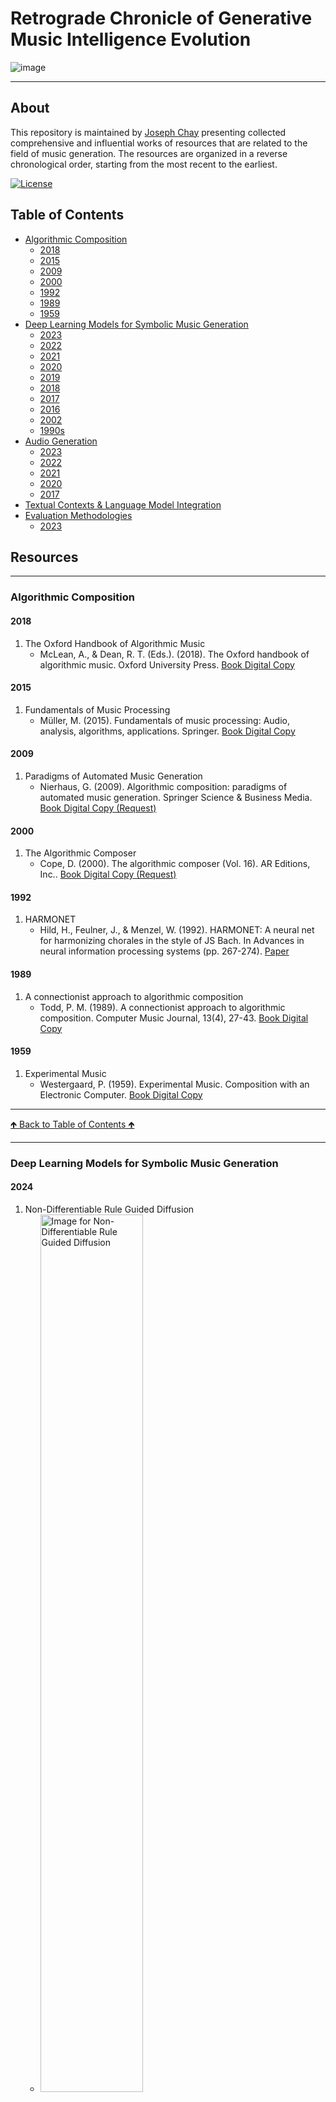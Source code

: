 # Retrograde Chronicle of Generative Music Intelligence Evolution

![image](images/logo.png)

---

## About

This repository is maintained by [Joseph Chay](https://github.com/josephchay) presenting collected comprehensive and
influential works of resources that are related to the field of music generation. 
The resources are organized in a reverse chronological order, starting from the most recent to the earliest.

[![License](https://img.shields.io/badge/license-MIT1.0-green)](./LICENSE)

## Table of Contents

  - [Algorithmic Composition](#algorithmic-composition)
     - [2018](#2018)
     - [2015](#2015)
     - [2009](#2009)
     - [2000](#2000)
     - [1992](#1992)
     - [1989](#1989)
     - [1959](#1959)
  - [Deep Learning Models for Symbolic Music Generation](#deep-learning-models-for-symbolic-music-generation)
    - [2023](#2023)
    - [2022](#2022)
    - [2021](#2021)
    - [2020](#2020)
    - [2019](#2019)
    - [2018](#2018)
    - [2017](#2017)
    - [2016](#2016)
    - [2002](#2002)
    - [1990s](#1990s)
  - [Audio Generation](#audio-generation)
    - [2023](#2023-1)
    - [2022](#2022-1)
    - [2021](#2021-1)
    - [2020](#2020-1)
    - [2017](#2017-1)
  - [Textual Contexts & Language Model Integration](#textual-contexts--language-models-integration)
  - [Evaluation Methodologies](#evaluation-methodologies)
    - [2023](#2023-2)

## Resources

---

### Algorithmic Composition

#### 2018

1. The Oxford Handbook of Algorithmic Music
   - McLean, A., & Dean, R. T. (Eds.). (2018). The Oxford handbook of algorithmic music. Oxford University Press.
   [Book Digital Copy](https://api.pageplace.de/preview/DT0400.9780190227005_A35478151/preview-9780190227005_A35478151.pdf)

#### 2015

1. Fundamentals of Music Processing
   - Müller, M. (2015). Fundamentals of music processing: Audio, analysis, algorithms, applications. Springer.
   [Book Digital Copy](https://link.springer.com/book/10.1007/978-3-319-21945-5)

#### 2009

1. Paradigms of Automated Music Generation
   - Nierhaus, G. (2009). Algorithmic composition: paradigms of automated music generation. Springer Science & Business Media.
   [Book Digital Copy (Request)](https://link.springer.com/book/10.1007/978-3-211-75540-2)

#### 2000

1. The Algorithmic Composer
   - Cope, D. (2000). The algorithmic composer (Vol. 16). AR Editions, Inc..
   [Book Digital Copy (Request)](https://www.researchgate.net/publication/209436329_The_Algorithmic_Composer)

#### 1992

1. HARMONET
   - Hild, H., Feulner, J., & Menzel, W. (1992). HARMONET: A neural net for harmonizing chorales in the style of JS Bach. 
   In Advances in neural information processing systems (pp. 267-274).
   [Paper](https://proceedings.neurips.cc/paper/1991/file/a7aeed74714116f3b292a982238f83d2-Paper.pdf)

#### 1989

1. A connectionist approach to algorithmic composition
   - Todd, P. M. (1989). A connectionist approach to algorithmic composition. Computer Music Journal, 13(4), 27-43.
   [Book Digital Copy](https://abcwest.sitehost.iu.edu/pmwiki/pdf/todd.compmusic.1989.pdf)

#### 1959

1. Experimental Music
   - Westergaard, P. (1959). Experimental Music. Composition with an Electronic Computer. 
   [Book Digital Copy](https://ia803209.us.archive.org/21/items/experimentalmusi00hill/experimentalmusi00hill.pdf)

---

[🡹 Back to Table of Contents 🡹](#table-of-contents)

---

### Deep Learning Models for Symbolic Music Generation

#### 2024

1. Non-Differentiable Rule Guided Diffusion
   - <img src="images/Non-Differentiable-Rule-Guided-Diffusion.jpg" width="60%" alt="Image for Non-Differentiable Rule Guided Diffusion">
     
     Huang, Y., Ghatare, A., Liu, Y., Hu, Z., Zhang, Q., Sastry, C. S., Gururani, S., Oore, S., & Yue, Y. (2024, February 22). 
     Symbolic Music Generation with Non-Differentiable Rule Guided Diffusion. arXiv.org. 
     [Paper](https://arxiv.org/abs/2402.14285)

#### 2023

1. RL-Chord
   - Ji, S., Yang, X., Luo, J., & Li, J. (2023). RL-Chord: CLSTM-Based Melody Harmonization Using Deep Reinforcement Learning. 
   IEEE Transactions on Neural Networks and Learning Systems. 
   [Paper](https://ieeexplore.ieee.org/abstract/document/10063204)

2. FIGRARO
   - <img src="images/FIGARO-v3.jpg" width="60%" alt="Image for FIGARO">
     
     von Rütte, D., Biggio, L., Kilcher, Y., & Hoffman, T. (2022). FIGARO: Generating Symbolic Music with Fine-Grained Artistic Control. 
     Accepted ICLR 2023. [Paper](https://arxiv.org/pdf/2201.10936v3)

#### 2022

1. Museformer
   - Yu, B., Lu, P., Wang, R., Hu, W., Tan, X., Ye, W., ... & Liu, T. Y. (2022). 
   Museformer: Transformer with Fine-and Coarse-Grained Attention for Music Generation. NIPS 2022.
   [Paper](https://openreview.net/forum?id=GFiqdZOm-Ei) • [NIPS Presentation](https://nips.cc/virtual/2022/poster/54604)

2. Bar Transformer 
   - Qin, Y., Xie, H., Ding, S., Tan, B., Li, Y., Zhao, B., & Ye, M. (2022). 
   Bar transformer: a hierarchical model for learning long-term structure and generating impressive pop music. Applied Intelligence, 1-19.
   [Paper](https://link.springer.com/article/10.1007/s10489-022-04049-3)

3. Symphony Generation with Permutation Invariant Language Model
   - <img src="images/Symphony-Generation-with-Permutation-Invariant-Language-Model.jpg" width="60%" alt="Image for Symphony Generation with Permutation Invariant Language Model">
     
      Liu, J., Dong, Y., Cheng, Z., Zhang, X., Li, X., Yu, F., & Sun, M. (2022). 
      Symphony Generation with Permutation Invariant Language Model. 
      [Paper](https://arxiv.org/pdf/2205.05448) • [Code](https://github.com/symphonynet/SymphonyNet) •
      [Samples](https://symphonynet.github.io/)

4. Theme Transformer
   - <img src="images/Theme-Transformer.jpg" width="60%" alt="Image for Theme Transformer">
     
     Shih, Y. J., Wu, S. L., Zalkow, F., Muller, M., & Yang, Y. H. (2022). 
     Theme Transformer: Symbolic Music Generation with Theme-Conditioned Transformer. 
     IEEE Transactions on Multimedia. 
     [Paper](https://arxiv.org/abs/2111.04093) • [GitHub](https://github.com/atosystem/ThemeTransformer)

#### 2021

1. Compound Word Transformer 
   - Hsiao, W. Y., Liu, J. Y., Yeh, Y. C., & Yang, Y. H. (2021, May). Compound word transformer: 
   Learning to compose full-song music over dynamic directed hypergraphs. 
   In Proceedings of the AAAI Conference on Artificial Intelligence (Vol. 35, No. 1, pp. 178-186).
   [Paper](https://ojs.aaai.org/index.php/AAAI/article/view/16091) •
   [GitHub](https://github.com/YatingMusic/compound-word-transformer)

2. Melody Generation from Lyrics
3. - <img src="images/Conditional-LSTM-GAN-for-Melody-Generation-from-Lyrics.jpg" width="60%" alt="Image for Conditional LSTM GAN for Melody Generation from Lyrics">
     
     Yu, Y., Srivastava, A., & Canales, S. (2021). Conditional lstm-gan for melody generation from lyrics. 
     ACM Transactions on Multimedia Computing, Communications, and Applications (TOMM), 17(1), 1-20.
     [Paper](https://dl.acm.org/doi/abs/10.1145/3424116)

3. Music Generation with Diffusion Models
   - <img src="images/Music-Generation-with-Diffusion-Models.jpg" width="60%" alt="Image for Music Generation with Diffusion Models">
     
     Mittal, G., Engel, J., Hawthorne, C., & Simon, I. (2021). 
     Symbolic music generation with diffusion models. arXiv preprint arXiv:2103.16091.
     [Paper](https://arxiv.org/abs/2103.16091) • [GitHub](https://github.com/magenta/symbolic-music-diffusion)

4. Reviews
   - Hernandez-Olivan, C., & Beltran, J. R. (2021). Music composition with deep learning: A review. 
   arXiv preprint arXiv:2108.12290.
   [Paper](https://arxiv.org/abs/2108.12290)

#### 2020

1. Pop Music Transformer
   - Huang, Y. S., & Yang, Y. H. (2020, October). Pop music transformer:
   Beat-based modeling and generation of expressive pop piano compositions. 
   In Proceedings of the 28th ACM International Conference on Multimedia (pp. 1180-1188).
   [Paper](https://dl.acm.org/doi/abs/10.1145/3394171.3413671) • [GitHub](https://github.com/YatingMusic/remi)

2. Controllable Polyphonic Music Generation
   - <img src="images/Controllable-Polyphonic-Music-Generation.jpg" width="60%" alt="Image for Controllable Polyphonic Music Generation">
     
     Wang, Z., Wang, D., Zhang, Y., & Xia, G. (2020). Learning interpretable representation for controllable polyphonic music generation. 
     arXiv preprint arXiv:2008.07122.
     [Paper](https://arxiv.org/abs/2008.07122) • [Web](https://program.ismir2020.net/poster_5-05.html) • [Video](https://www.youtube.com/watch?v=Sb6jXP_7dtE&t=28s&ab_channel=ISMIR2020)

3. Multitrack Music Generation
   - <img src="images/Multitrack-Music-Generation.jpg" width="60%" alt="Image for Multitrack Music Generation">

      Ens, J., & Pasquier, P. (2020). Mmm: Exploring conditional multi-track music generation with the transformer. 
      arXiv preprint arXiv:2008.06048.
      [Paper](https://arxiv.org/abs/2008.06048) • [Web](https://jeffreyjohnens.github.io/MMM/) • [Colab](https://colab.research.google.com/drive/1xGZW3GP24HUsxnbebqfy1iCyYySQ64Vs?usp=sharing) [Github (AI Guru)](https://github.com/AI-Guru/MMM-JSB)

4. Transformer-XL
   - <img src="images/Transformer-XL.jpg" width="60%" alt="Image for Transformer-XL">
     
     Wu, X., Wang, C., & Lei, Q. (2020). Transformer-XL Based Music Generation with Multiple Sequences of Time-valued Notes. 
     arXiv preprint arXiv:2007.07244.
     [Paper](https://arxiv.org/abs/2007.07244)

5. Transformer VAE
   - <img src="images/Transformer-VAE.jpg" width="60%" alt="Image for Transformer-VAE">
     
     Jiang, J., Xia, G. G., Carlton, D. B., Anderson, C. N., & Miyakawa, R. H. (2020, May). 
     Transformer vae: A hierarchical model for structure-aware and interpretable music representation learning. 
     In ICASSP 2020-2020 IEEE International Conference on Acoustics, Speech and Signal Processing (ICASSP) (pp. 516-520). IEEE.
     [Paper](https://ieeexplore.ieee.org/document/9054554)

6. Deep Learning Techniques for Music Generation 
   - Briot, J. P., Hadjeres, G., & Pachet, F. (2020). Deep learning techniques for music generation (pp. 1-249). Springer.
   [Book Digital Copy](https://www.researchgate.net/profile/Jean-Pierre-Briot/publication/333014972_Deep_Learning_Techniques_for_Music_Generation_-_A_Survey/links/61771cb6a767a03c14b4d6f0/Deep-Learning-Techniques-for-Music-Generation-A-Survey.pdf)

7. Reviews
   - Ji, S., Luo, J., & Yang, X. (2020). A Comprehensive Survey on Deep Music Generation: Multi-level Representations, Algorithms, Evaluations, and Future Directions. arXiv preprint arXiv:2011.06801.
   [Paper](https://arxiv.org/abs/2011.06801)

#### 2019

1. TonicNet
   - <img src="images/TonicNet.jpg" width="60%" alt="Image for TonicNet">
     
      Peracha, O. (2019). Improving polyphonic music models with feature-rich encoding. arXiv preprint arXiv:1911.11775.
      [Paper](https://arxiv.org/abs/1911.11775)

2. LakhNES
   - <img src="images/LakhNES.jpg" width="60%" alt="Image for LakhNES">

      Donahue, C., Mao, H. H., Li, Y. E., Cottrell, G. W., & McAuley, J. (2019). 
      LakhNES: Improving multi-instrumental music generation with cross-domain pre-training. arXiv preprint arXiv:1907.04868.
      [Paper](https://arxiv.org/abs/1907.04868)

3. R-Transformer
   - <img src="images/R-Transformer.jpg" width="60%" alt="Image for R-Transformer">
     
      Wang, Z., Ma, Y., Liu, Z., & Tang, J. (2019). R-transformer: Recurrent neural network enhanced transformer. 
      arXiv preprint arXiv:1907.05572.
      [Paper](https://arxiv.org/abs/1907.05572)

4. Maia Music Generator
   - <img src="images/Maia-Music-Generator.jpg" width="60%" alt="Image for Maia Music Generator">
     
      Maia Music Generator. (2019). Maia: A New Music Generator. 
      [Web](https://maia.music.blog/2019/05/13/maia-a-new-music-generator/)

5. Coconet: Counterpoint by Convolution
   - <img src="images/Coconet-Counterpoint-by-Convolution.jpg" width="60%" alt="Image for Coconet: Counterpoint by Convolution">
     
      Huang, C. Z. A., Cooijmans, T., Roberts, A., Courville, A., & Eck, D. (2019). Counterpoint by convolution. 
      arXiv preprint arXiv:1903.07227.
      [Paper](https://arxiv.org/abs/1903.07227) • [Web](https://coconets.github.io/)

6. Reviews
   - Briot, J. P., Hadjeres, G., & Pachet, F. D. (2017). Deep learning techniques for music generation--a survey. arXiv preprint arXiv:1709.01620.
   [Paper](https://arxiv.org/abs/1709.01620)

#### 2018

1. Music Transformer - Google Magenta
   - <img src="images/Music-Transformer-Google-Magenta.jpg" width="60%" alt="Image for Music Transformer - Google Magenta">
   - <img src="images/Music-Transformer-Google-Magenta-2.jpg" width="60%" alt="Image for Music Transformer - Google Magenta">
     
      Huang, C. Z. A., Vaswani, A., Uszkoreit, J., Shazeer, N., Simon, I., Hawthorne, et al. (2018). 
      Music transformer. arXiv preprint arXiv:1809.04281.
      [Web](https://magenta.tensorflow.org/music-transformer) • [Paper](https://arxiv.org/pdf/1809.04281.pdf)

2. Imposing Higher-Level Structure in Polyphonic Music
   - <img src="images/Higher-Level-Structure-in-Polyphonic-Music.jpg" width="60%" alt="Image for Imposing Higher-Level Structure in Polyphonic Music">
     
      Lattner, S., Grachten, M., & Widmer, G. (2018). Imposing higher-level structure in polyphonic music generation using convolutional restricted boltzmann machines and constraints. 
      Journal of Creative Music Systems, 2, 1-31.
      [Paper](https://arxiv.org/pdf/1612.04742.pdf)

3. MusicVAE - Google Magenta
   - <img src="images/MusicVAE-Google-Magenta.jpg" width="60%" alt="Image for MusicVAE - Google Magenta">
     
      Roberts, A., Engel, J., Raffel, C., Hawthorne, C., & Eck, D. (2018, July). 
      A hierarchical latent vector model for learning long-term structure in music. 
      In International Conference on Machine Learning (pp. 4364-4373). PMLR.
      [Code](https://github.com/tensorflow/magenta/tree/master/magenta/models/music_vae) • 
      [Google Colab](https://colab.research.google.com/notebooks/magenta/music_vae/music_vae.ipynb) • 
      [Explanation](https://medium.com/@musicvaeubcse/musicvae-understanding-of-the-googles-work-for-interpolating-two-music-sequences-621dcbfa307c)

#### 2017

1. MorpheuS
   - <img src="images/MorpheuS.jpg" width="60%" alt="Image for MorpheuS">
     
      Herremans, D., & Chew, E. (2017). MorpheuS: generating structured music with constrained patterns and tension. 
      IEEE Transactions on Affective Computing, 10(4), 510-523.
      [Paper](https://arxiv.org/pdf/1812.04832.pdf)

2. Polyphonic GAN
   - <img src="images/Polyphonic-GAN.jpg" width="60%" alt="Image for Polyphonic GAN">
   - <img src="images/Polyphonic-GAN-2.jpg" width="60%" alt="Image for Polyphonic GAN 2">
     
     Lee, S. G., Hwang, U., Min, S., & Yoon, S. (2017). Polyphonic music generation with sequence generative adversarial networks.
     arXiv preprint arXiv:1710.11418.
     [Paper](https://arxiv.org/abs/1710.11418)

3. Bachbot - Microsoft
   - <img src="images/BachbBot-Microsoft.jpg" width="60%" alt="Image for Bachbot - Microsoft">
     
     Liang, F. T., Gotham, M., Johnson, M., & Shotton, J. (2017, October). 
     Automatic Stylistic Composition of Bach Chorales with Deep LSTM. In ISMIR (pp. 449-456).
     [Paper](https://www.microsoft.com/en-us/research/publication/automatic-stylistic-composition-of-bach-chorales-with-deep-l

4. MuseGAN
   - <img src="images/MuseGAN.jpg" width="60%" alt="Image for MuseGAN">
    - <img src="images/MuseGAN-2.jpg" width="60%" alt="Image for MuseGAN 2">
    - <img src="images/MuseGAN-3.jpg" width="60%" alt="Image for MuseGAN 3">
     
     Dong, H. W., Hsiao, W. Y., Yang, L. C., & Yang, Y. H. (2018, April). 
     Musegan: Multi-track sequential generative adversarial networks for symbolic music generation and accompaniment. 
     In Proceedings of the AAAI Conference on Artificial Intelligence (Vol. 32, No. 1).
     [Web](https://salu133445.github.io/musegan/) • [Paper](https://arxiv.org/pdf/1709.06298.pdf) • [GitHub](

5. Composing Music with LSTM
   - <img src="images/Composing-Music-with-LSTM.jpg" width="60%" alt="Image for Composing Music with LSTM">
     
     Johnson, D. D. (2017, April). Generating polyphonic music using tied parallel networks. 
     In International conference on evolutionary and biologically inspired music and art (pp. 128-143). Springer, Cham.
     [Paper](https://link.springer.com/chapter/10.1007/978-3-319-54770-6_10)

6. ORGAN
   - <img src="images/ORGAN.jpg" width="60%" alt="Image for ORGAN">
     
     Guimaraes, G. L., Sanchez-Lengeling, B., Outeiral, C., Farias, P. L. C., & Aspuru-Guzik, A. (2017). 
     Objective-reinforced generative adversarial networks (ORGAN) for sequence generation models. 
     arXiv preprint arXiv:1705.10843.
     [Paper](https://arxiv.org/abs/1705.10843)

7. MidiNet
   - <img src="images/MidiNet.jpg" width="60%" alt="Image for MidiNet">
     
     Yang, L. C., Chou, S. Y., & Yang, Y. H. (2017). MidiNet: A convolutional generative adversarial network for symbolic-domain music generation. 
     arXiv preprint arXiv:1703.10847.
     [Paper](https://arxiv.org/abs/1703.10847)

#### 2016

1. DeepBack
    - <img src="images/DeepBach.jpg" width="60%" alt="Image for DeepBach">
     
      Hadjeres, G., Pachet, F., & Nielsen, F. (2017, July). Deepbach: a steerable model for bach chorales generation. 
      In International Conference on Machine Learning (pp. 1362-1371). PMLR.
      [Web](http://www.flow-machines.com/history/projects/deepbach-polyphonic-music-generation-bach-chorales/) 
      [Paper](https://arxiv.org/pdf/1612.01010.pdf) • [Code](https://github.com/Ghadjeres/DeepBach)

2. Fine-Tuning with RL
   - <img src="images/Fine-Tuning-with-RL.jpg" width="60%" alt="Image for Fine-Tuning with RL">
     
     Jaques, N., Gu, S., Turner, R. E., & Eck, D. (2016). Generating music by fine-tuning recurrent neural networks with reinforcement learning.
     [Paper](https://research.google/pubs/pub45871/)

3. C-RNN-GAN
   - <img src="images/C-RNN-GAN.jpg" width="60%" alt="Image for C-RNN-GAN">
     
     Mogren, O. (2016). C-RNN-GAN: Continuous recurrent neural networks with adversarial training. 
     arXiv preprint arXiv:1611.09904.
     [Paper](https://arxiv.org/abs/1611.09904)

4. SeqGAN
   - <img src="images/SeqGAN.jpg" width="60%" alt="Image for SeqGAN">
     
     Yu, L., Zhang, W., Wang, J., & Yu, Y. (2017, February). 
     Seqgan: Sequence generative adversarial nets with policy gradient. In Proceedings of the AAAI conference on artificial intelligence (Vol. 31, No. 1).
     [Paper](https://arxiv.org/abs/1609.05473)

#### 2002

1. Temporal Structure in Music
   - Eck, D., & Schmidhuber, J. (2002, September). Finding temporal structure in music: Blues improvisation with LSTM recurrent networks. 
   In Proceedings of the 12th IEEE workshop on neural networks for signal processing (pp. 747-756). IEEE.
   [Paper](https://ieeexplore.ieee.org/document/1030094)

#### 1990s

1. Neural Network Music Composition
   - Mozer, M. C. (1994). Neural network music composition by prediction: Exploring the benefits of psychoacoustic constraints and multi-scale processing. Connection Science, 6(2-3), 247-280.
   [Paper](https://www.tandfonline.com/doi/abs/10.1080/09540099408915726)

---

[🡹 Back to Table of Contents 🡹](#table-of-contents)

---

### Audio Generation

#### 2024

1. Amphion
    - <img src="images/Amphion.jpg" width="60%" alt="Image for Amphion">
      
      Zhang, X., Xue, L., Gu, Y., Wang, Y., Li, J., He, H., ... (2023, December 15). 
      Amphion: An Open-Source Audio, Music and Speech Generation Toolkit. arXiv.org.
      [Paper](https://arxiv.org/search/?query=music+generation&searchtype=all&abstracts=show&order=-announced_date_first&size=50&start=400) •
      [GitHub](https://github.com/open-mmlab/Amphion)

2. Mustango
   - <img src="images/Mustango.jpg" width="60%" alt="Image for Mustango">
     
     Melechovsky, J., Guo, Z., Ghosal, D., Majumder, N., Herremans, D., & Poria, S. (2023, November 14). 
     Mustango: Toward Controllable Text-to-Music Generation. arXiv.org.
      [Paper](https://arxiv.org/abs/2311.08355) • 
      [GitHub](https://github.com/AMAAI-Lab/mustango) • 
      [Demo & Dataset](https://huggingface.co/spaces/declare-lab/mustango)

#### 2023

1. Music ControlNet
   - <img src="images/Music-ControlNet.jpg" width="60%" alt="Image for Music ControlNet">
     
     Wu, S., Donahue, C., Watanabe, S., & Bryan, N. J. (2023, November 13). 
     Music ControlNet: Multiple Time-varying Controls for Music Generation. arXiv.org. 
     [Paper](https://arxiv.org/abs/2311.07069) • [Sample](https://musiccontrolnet.github.io/web/) • 
     [Video](https://www.youtube.com/watch?v=QVr-S-DyccU)

2. JEN-1 Composer
    - <img src="images/JEN-1-Composer.jpg" width="60%" alt="Image for JEN-1 Composer">
      
      Yao, Y., Li, P., Chen, B., & Wang, A. (2023, October 29). JEN-1 Composer: 
      A Unified Framework for High-Fidelity Multi-Track Music Generation. arXiv.org. 
      [Paper](https://arxiv.org/abs/2310.19180)

3. Music Understanding LLaMA

   - <img src="images/Music-Understanding-LLaMA.jpg" width="60%" alt="Image for Music Understanding LLaMA">
     <img src="images/Music-Understanding-LLaMA-2.jpg" width="60%" alt="Image for Music Understanding LLaMA 2">
     
     Liu, S., Hussain, A. S., Sun, C., & Shan, Y. (2023, August 22). 
     Music Understanding LLaMA: Advancing Text-to-Music Generation with Question Answering and Captioning. arXiv.org.
     [Paper](https://arxiv.org/abs/2308.11276)

4. AudioLDM2
   Liu, H., Yuan, Y., Liu, X., Mei, X., Kong, Q., Tian, Q., Wang, Y., Wang, W., Wang, Y., & Plumbley, M. D. (2023, August 10).
   AudioLDM 2: Learning Holistic Audio Generation with Self-supervised Pretraining. arXiv.org.
   [Paper](https://arxiv.org/abs/2308.05734) • 
   [Samples](https://audioldm.github.io/audioldm2/) • [GitHub](https://github.com/haoheliu/audioldm2)

5. JEN-1
   - <img src="images/JEN-1.jpg" width="60%" alt="Image for JEN-1">
      <img src="images/JEN-1-2.jpg" width="60%" alt="Image for JEN-1 2">
     
      Li, P., Chen, B., Yao, Y., Wang, Y., Wang, A., & Wang, A. (2023, August 9). 
      JEN-1: Text-Guided Universal Music Generation with Omnidirectional Diffusion Models. arXiv.org.
      [Paper](https://arxiv.org/abs/2308.04729) • [Samples](https://www.jenmusic.ai/research)

6. MusiCLDM
   - <img src="images/MusiCLDM.jpg" width="60%" alt="Image for MusiCLDM">
     <img src="images/MusiCLDM-2.jpg" width="60%" alt="Image for MusiCLDM 2">
      
     Chen, K., Wu, Y., Liu, H., Nezhurina, M., Berg-Kirkpatrick, T., & Dubnov, S. (2023, August 3). 
      MusicLDM: Enhancing Novelty in Text-to-Music Generation Using Beat-Synchronous Mixup Strategies. arXiv.org. 
      [Paper](https://arxiv.org/abs/2308.01546)

7. High-Fidelity Multi-Band Diffusion
   - <img src="images/High-Fidelity-Multi-Band-Diffusion.jpg" width="60%" alt="Image for High-Fidelity Multi-Band Diffusion">
     
     Roman, R. S., Adi, Y., Deleforge, A., Serizel, R., Synnaeve, G., & Défossez, A. (2023, August 2). 
     From Discrete Tokens to High-Fidelity Audio Using Multi-Band Diffusion. arXiv.org. 
     [Paper](https://arxiv.org/abs/2308.02560)

8. VALL-E-X
   - <img src="images/VALL-E-X.jpg" width="60%" alt="Image for VALL-E-X">
     
     Zhang, Z., Zhou, L., Wang, C., Chen, S., Wu, Y., Liu, S., ... & Wei, F. (2023). 
     Speak Foreign Languages with Your Own Voice: Cross-Lingual Neural Codec Language Modeling. arXiv preprint arXiv:2303.03926.
     [Paper](https://arxiv.org/abs/2303.03926)

9. ERNIE-Music
   - <img src="images/ERNIE-Music.jpg" width="60%" alt="Image for ERNIE-Music">
     
     Zhu, P., Pang, C., Wang, S., Chai, Y., Sun, Y., Tian, H., & Wu, H. (2023). 
     ERNIE-Music: Text-to-Waveform Music Generation with Diffusion Models. arXiv preprint arXiv:2302.04456.
     [Paper](https://arxiv.org/abs/2302.04456)

10. Multi-Source Diffusion Models
    - <img src="images/Multi-Source-Diffusion-Models.jpg" width="60%" alt="Image for Multi-Source Diffusion Models">
     
      Mariani, G., Tallini, I., Postolache, E., Mancusi, M., Cosmo, L., & Rodolà, E. (2023). 
      Multi-Source Diffusion Models for Simultaneous Music Generation and Separation. arXiv preprint arXiv:2302.02257.
      [Paper](https://arxiv.org/abs/2302.02257) • [Samples](https://gladia-research-group.github.io/multi-source-diffusion-models/)

11. SingSong
    - <img src="images/SingSong.jpg" width="60%" alt="Image for SingSong">

       Donahue, C., Caillon, A., Roberts, A., Manilow, E., Esling, P., Agostinelli, A., ... & Engel, J. (2023). 
       SingSong: Generating musical accompaniments from singing. arXiv preprint arXiv:2301.12662.
       [Paper](https://arxiv.org/abs/2301.12662) • [Samples](https://storage.googleapis.com/sing-song/index.html)

12. AudioLDM
    - <img src="images/AudioLDM.jpg" width="60%" alt="Image for AudioLDM">

       Liu, H., Chen, Z., Yuan, Y., Mei, X., Liu, X., Mandic, D., ... & Plumbley, M. D. (2023). 
       AudioLDM: Text-to-Audio Generation with Latent Diffusion Models. arXiv preprint arXiv:2301.12503.
       [Paper](https://arxiv.org/abs/2301.12503) • [Samples](https://audioldm.github.io/) • 
      [GitHub](https://github.com/haoheliu/AudioLDM)

13. Mousai
    - <img src="images/Mousai.jpg" width="60%" alt="Image for Mousai">
      <img src="images/Mousai-2.jpg" width="60%" alt="Image for Mousai">
      <img src="images/Mousai-3.jpg" width="60%" alt="Image for Mousai">
      <img src="images/Mousai-4.jpg" width="60%" alt="Image for Mousai">
   
      Schneider, F., Jin, Z., & Schölkopf, B. (2023). Mo\^ usai: Text-to-Music Generation with Long-Context Latent Diffusion. 
      arXiv preprint arXiv:2301.11757.
      [Paper](https://arxiv.org/abs/2301.11757)

14. Make-An-Audio
    - <img src="images/Make-An-Audio.jpg" width="60%" alt="Image for Make-An-Audio">
     
      Huang, R., Huang, J., Yang, D., Ren, Y., Liu, L., Li, M., ... & Zhao, Z. (2023). 
      Make-An-Audio: Text-To-Audio Generation with Prompt-Enhanced Diffusion Models. arXiv preprint arXiv:2301.12661.
      [Paper](https://arxiv.org/abs/2301.12661) • [Samples](https://text-to-audio.github.io/)

15. Noise2Music
    - <img src="images/Noise2Music.jpg" width="60%" alt="Image for Noise2Music">

      Huang, Q., Park, D. S., Wang, T., Denk, T. I., Ly, A., Chen, N., ... & Han, W. (2023). 
      Noise2Music: Text-conditioned Music Generation with Diffusion Models. arXiv preprint arXiv:2302.03917.
      [Paper](https://arxiv.org/abs/2302.03917) • [Samples](https://google-research.github.io/noise2music/)

16. Msanii
    - <img src="images/Msanii.jpg" width="60%" alt="Image for Msanii">

      Maina, K. (2023). Msanii: High Fidelity Music Synthesis on a Shoestring Budget. arXiv preprint arXiv:2301.06468.
      [Paper](https://arxiv.org/abs/2301.06468)

17. MusicLM
    - <img src="images/MusicLM.jpg" width="60%" alt="Image for MusicLM">
     
      Agostinelli, A., Denk, T. I., Borsos, Z., Engel, J., Verzetti, M., Caillon, A., ... & Frank, C. (2023). 
      Musiclm: Generating music from text. arXiv preprint arXiv:2301.11325.
      [Paper](https://arxiv.org/abs/2301.11325) • [Samples](https://google-research.github.io/seanet/musiclm/examples/) 
      [Dataset](https://www.kaggle.com/datasets/googleai/musiccaps)

#### 2022

1. Musika
   - <img src="images/MUSIKA.jpg" width="60%" alt="Image for Musika">
     <img src="images/MUSIKA-2.jpg" width="60%" alt="Image for Musika 2">

      Pasini, M., & Schlüter, J. (2022). Musika! Fast Infinite Waveform Music Generation. arXiv preprint arXiv:2208.08706.
      [Paper](https://arxiv.org/abs/2208.08706)

2. AudioLM
    - <img src="images/AudioLM.jpg" width="60%" alt="Image for AudioLM">

      Borsos, Z., Marinier, R., Vincent, D., Kharitonov, E., Pietquin, O., Sharifi, M., ... & Zeghidour, N. (2022). 
      Audiolm: a language modeling approach to audio generation. arXiv preprint arXiv:2209.03143.
      [Paper](https://arxiv.org/abs/2209.03143) • [Samples](https://google-research.github.io/seanet/audiolm/examples/)

#### 2021

1. RAVE
    - <img src="images/RAVE.jpg" width="60%" alt="Image for RAVE">
      
      Caillon, A., & Esling, P. (2021). RAVE: A variational autoencoder for fast and high-quality neural audio synthesis. 
      arXiv preprint arXiv:2111.05011.
      [Paper](https://arxiv.org/abs/2111.05011) • [GitHub](https://github.com/acids-ircam/RAVE)

#### 2020

1. Jukebox - OpenAI
   - <img src="images/Jukebox-OpenAI.jpg" width="60%" alt="Image for Jukebox - OpenAI">

      [Web](https://openai.com/blog/jukebox/) • [Paper](https://arxiv.org/abs/2005.00341) • 
      [GitHub](https://github.com/openai/jukebox/)

#### 2017

1. MuseNet - OpenAI
   - [Web](https://openai.com/blog/musenet/)

---

[🡹 Back to Table of Contents 🡹](#table-of-contents)

---

### Textual Contexts / Language Models Integration

#### 2024

1. SongCompoer
   - <img src="images/SongComposer.jpg" width="60%" alt="Image for SongComposer">

   Ding, S., Liu, Z., Dong, X., Zhang, P., Qian, R., He, C., Lin, D., & Wang, J. (2024, February 27). 
   SongComposer: A Large Language Model for Lyric and Melody Composition in Song Generation. arXiv.org. 
   [Paper](https://arxiv.org/abs/2402.17645)

1. MusicAgent - Microsoft
   - <img src="images/MusicAgent-Microsoft.jpg" width="60%" alt="Image for MusicAgent - Microsoft">
     <img src="images/MusicAgent-Microsoft-2.jpg" width="60%" alt="Image for MusicAgent - Microsoft 2">
     <img src="images/MusicAgent-Microsoft-3.jpg" width="60%" alt="Image for MusicAgent - Microsoft 3">
     <img src="images/MusicAgent-Microsoft-4.jpg" width="60%" alt="Image for MusicAgent - Microsoft 4">

     Yu, D., Song, K., Lu, P., He, T., Tan, X., Ye, W., Zhang, S., & Bian, J. (2023, October 18). 
     MusicAgent: An AI Agent for Music Understanding and Generation with Large Language Models. arXiv.org. 
     [Paper](https://arxiv.org/abs/2310.11954)

1. MusiLingo
    - <img src="images/MusiLingo.jpg " width="60%" alt="Image for MusiLingo">

      Deng, Z., Ma, Y., Liu, Y., Guo, R., Zhang, G., Chen, W., Huang, W., & Benetos, E. (2023, September 15). 
      MusiLingo: Bridging Music and Text with Pre-trained Language Models for Music Captioning and Query Response. arXiv.org. 
      [Paper](https://arxiv.org/abs/2309.08730) • [GitHub](https://github.com/zihaod/MusiLingo) • 
      [Dataset](https://huggingface.co/datasets/m-a-p/Music-Instruct/tree/main) 

---

[🡹 Back to Table of Contents 🡹](#table-of-contents)

---

### Evaluation Methodologies

#### 2023

1. Metrics
   - Gui, A., Gamper, H., Braun, S., & Emmanouilidou, D. (2023, November 2). 
   Adapting Frechet Audio Distance for Generative Music Evaluation. arXiv.org. 
   [Paper](https://arxiv.org/abs/2311.01616)

2. Surveys
   - <img src="images/Comprehensive-Survey-for-Evaluation-Methdologies.jpg" width="60%" alt="Image for Comprehensive Survey for Evaluation Methodologies">
     
     Xiong, Z., Wang, W., Yu, J., Lin, Y., & Wang, Z. (2023, August 26). 
     A Comprehensive Survey for Evaluation Methodologies of AI-Generated Music. arXiv.org. 
     [Paper](https://arxiv.org/abs/2308.13736)

---

[🡹 Back to Table of Contents 🡹](#table-of-contents)

## Attributions

1. Hernandez-Olivan, C., & Beltran, J. R. (2021, August 27). Music Composition with Deep Learning: A Review. arXiv.org. 
    [Paper](https://arxiv.org/pdf/2108.12290)

## Contribution

If you find any missing resources or would like to contribute to this repository, please feel free to open an issue or a pull request.
